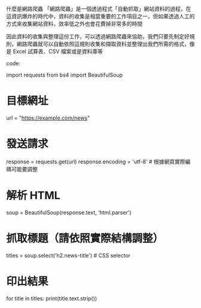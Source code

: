 什麼是網路爬蟲
「網路爬蟲」是一個透過程式「自動抓取」網站資料的過程，在這資訊爆炸的時代中，資料的收集是相當重要的工作項目之一，但如果透過人工的方式來收集網站資料，效率低之外也會花費掉非常多的時間

因此資料的收集與整理這份工作，可以透過網路爬蟲來協助，我們只要先制定好規則，網路爬蟲就可以自動依照這規則收集和擷取資料並整理出我們所需的格式，像是 Excel 試算表、CSV 檔案或是資料庫等 

code:

import requests
from bs4 import BeautifulSoup

# 目標網址
url = "https://example.com/news"

# 發送請求
response = requests.get(url)
response.encoding = 'utf-8'  # 根據網頁實際編碼可能要調整

# 解析 HTML
soup = BeautifulSoup(response.text, 'html.parser')

# 抓取標題（請依照實際結構調整）
titles = soup.select('h2.news-title')  # CSS selector

# 印出結果
for title in titles:
    print(title.text.strip())
